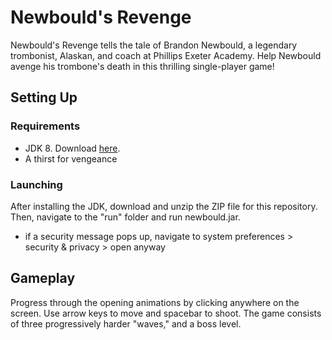 # Newbould's Revenge
Newbould's Revenge tells the tale of Brandon Newbould, a legendary trombonist, Alaskan, and coach at Phillips Exeter Academy. Help Newbould avenge his trombone's death in this thrilling single-player game! 

## Setting Up

### Requirements
* JDK 8. Download [here](http://www.oracle.com/technetwork/java/javase/downloads/jdk8-downloads-2133151.html).
* A thirst for vengeance 

### Launching 

After installing the JDK, download and unzip the ZIP file for this repository. Then, navigate to the "run" folder and run newbould.jar. 
- if a security message pops up, navigate to system preferences > security & privacy > open anyway

## Gameplay

Progress through the opening animations by clicking anywhere on the screen. Use arrow keys to move and spacebar to shoot. The game consists of three progressively harder "waves," and a boss level. 

